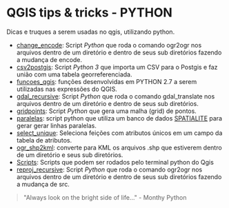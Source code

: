 # QGIS tips & tricks - PYTHON
Dicas e truques a serem usadas no qgis, utilizando python.

* [change_encode](https://github.com/kylefelipe/qgis-tips-tricks/tree/master/python/change_encode): Script _Python_ que roda o comando ogr2ogr nos arquivos dentro de um diretório e dentro de seus sub diretórios fazendo a mudança de encode.
* [csv2postgis](https://github.com/kylefelipe/qgis-tips-tricks/tree/master/python/csv2postgis): Script _Python 3_ que importa um CSV para o Postgis e faz união com uma tabela georreferenciada.
* [funcoes_qgis](https://github.com/kylefelipe/qgis-tips-tricks/tree/master/python/funcoes_qgis): funções desenvolvidas em PYTHON 2.7 a serem utilizadas nas expressões do QGIS.
* [gdal_recursive](https://github.com/kylefelipe/qgis-tips-tricks/tree/master/python/gdal_recursive): Script _Python_ que roda o comando gdal_translate nos arquivos dentro de um diretório e dentro de seus sub diretórios.
* [gridpoints](https://github.com/kylefelipe/qgis-tips-tricks/tree/master/python/gridpoints): Script _Python_ que gera uma malha (grid) de pontos.
* [paralelas](https://github.com/kylefelipe/qgis-tips-tricks/tree/master/python/paralelas): script python que utiliza um banco de dados [SPATIALITE](http://www.gaia-gis.it/gaia-sins/spatialite-cookbook/index.html) para gerar gerar linhas paralelas.
* [select_unique](https://github.com/kylefelipe/qgis-tips-tricks/tree/master/python/select_unique): Seleciona feições com atributos únicos em um campo da tabela de atributos.
* [ogr_shp2kml](https://github.com/kylefelipe/qgis-tips-tricks/tree/master/python/ogr_shp2kml): converte para KML os arquivos .shp que estiverem dentro de um diretório e seus sub diretórios.
* [Scripts](https://github.com/kylefelipe/qgis-tips-tricks/tree/master/python/scripts): Scripts que podem ser rodados pelo terminal python do Qgis
* [reproj_recursive](https://github.com/kylefelipe/qgis-tips-tricks/tree/master/python/reproj_recursive): Script _Python_ que roda o comando ogr2ogr nos arquivos dentro de um diretório e dentro de seus sub diretórios fazendo a mudança de src.

> "Always look on the bright side of life..."  - Monthy Python
